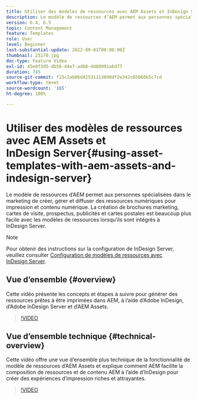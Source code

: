 ```yaml
---
title: Utiliser des modèles de ressources avec AEM Assets et InDesign Server
description: Le modèle de ressources d’AEM permet aux personnes spécialisées dans le marketing de créer, gérer et diffuser des ressources numériques pour impression et contenu numérique. La création de brochures marketing, cartes de visite, prospectus, publicités et cartes postales est beaucoup plus facile avec les modèles de ressources lorsqu’ils sont intégrés à InDesign Server.
version: 6.4, 6.5
topic: Content Management
feature: Templates
role: User
level: Beginner
last-substantial-update: 2022-09-01T00:00:00Z
thumbnail: 25170.jpg
doc-type: Feature Video
exl-id: 45e0f3d5-db56-44e7-ad68-4d60991a6d77
duration: 745
source-git-commit: f23c2ab86d42531113690df2e342c65060b5c7cd
workflow-type: tm+mt
source-wordcount: '165'
ht-degree: 100%

---
```


# Utiliser des modèles de ressources avec AEM Assets et InDesign Server{#using-asset-templates-with-aem-assets-and-indesign-server}

Le modèle de ressources d’AEM permet aux personnes spécialisées dans le marketing de créer, gérer et diffuser des ressources numériques pour impression et contenu numérique. La création de brochures marketing, cartes de visite, prospectus, publicités et cartes postales est beaucoup plus facile avec les modèles de ressources lorsqu’ils sont intégrés à InDesign Server.

>[!NOTE]
>
>Pour obtenir des instructions sur la configuration de InDesign Server, veuillez consulter [Configuration de modèles de ressources avec InDesign Server](asset-templates-technical-video-setup.md).

## Vue d’ensemble {#overview}

Cette vidéo présente les concepts et étapes à suivre pour générer des ressources prêtes à être imprimées dans AEM, à l’aide d’Adobe InDesign, d’Adobe InDesign Server et d’AEM Assets.

>[!VIDEO](https://video.tv.adobe.com/v/25170?quality=12&learn=on)

## Vue d’ensemble technique {#technical-overview}

Cette vidéo offre une vue d’ensemble plus technique de la fonctionnalité de modèle de ressources d’AEM Assets et explique comment AEM facilite la composition de ressources et de contenu AEM à l’aide d’InDesign pour créer des expériences d’impression riches et attrayantes.

>[!VIDEO](https://video.tv.adobe.com/v/17071?quality=12&learn=on)
